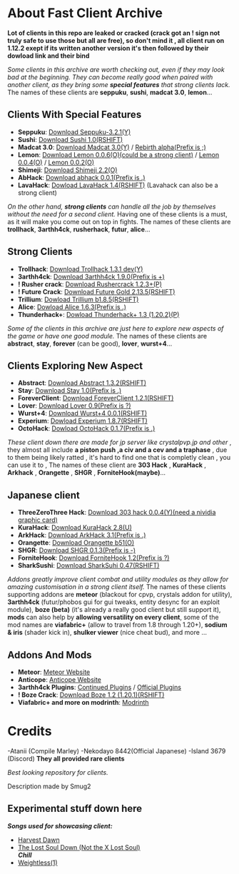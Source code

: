 # About Fast Client Archive

**Lot of clients in this repo are leaked or cracked (crack got an ! sign not truly safe to use those  but all are free), so don't mind it , all client run on 1.12.2 exept if its written another version it's then followed by their dowload link and their bind** <br>

_Some clients in this archive are worth checking out, even if they may look bad at the beginning. They can become really good when paired with another client, as they bring some **special features** that strong clients lack._ The names of these clients are **seppuku**, **sushi**, **madcat 3.0**, **lemon**... <br>
## Clients With Special Features

- **Seppuku**: [Download Seppuku-3.2.1(Y)](https://github.com/seppukudevelopment/seppuku/releases/download/3.2.1/seppuku-3.2.1.jar)
- **Sushi**: [Download Sushi 1.0(RSHIFT)](https://github.com/Toshimichi0915/sushi-client/releases/download/1.0/sushi.jar)
- **Madcat 3.0**: [Download Madcat 3.0(Y)](https://github.com/KgDW/MadCat-deobf-decomp-buildable/releases/download/3.0/MadCat-3.0-obf.jar) / [Rebirth alpha(Prefix is ;)](https://github.com/Smug2f/Fast-Client-Archive/releases/download/v1.0.0/rebirth-alpha.jar)
- **Lemon**: [Download Lemon 0.0.6(O)(could be a strong client)](https://github.com/Smug2f/Fast-Client-Archive/releases/download/v1.0.0/lemon-v0.0.6-release.jar) / [Lemon 0.0.4(O)](https://github.com/Smug2f/Fast-Client-Archive/releases/download/v1.0.0/lemonclient_-v0.0.4-release.jar)  / [Lemon 0.0.2(O)](https://github.com/Smug2f/Fast-Client-Archive/releases/download/v1.0.0/lemonclient_v0.0.2.jar)
- **Shimeji**: [Download Shimeji 2.2(O)](https://github.com/enokitoraisu/ShimejiClient-Public/releases/download/latest-2.2/shimeji-2.2.jar)
- **AbHack**: [Download abhack 0.0.1(Prefix is .)](https://github.com/Smug2f/Stuff-for-archive/releases/download/stay/ab-Hack-1128.jar)
- **LavaHack**: [Dowload LavaHack 1.4(RSHIFT)](https://github.com/Smug2f/Fast-Client-Archive/releases/download/v1.0.0/LavaHack-Public-b1.3-release.jar) (Lavahack can also be a strong client)

_On the other hand, **strong clients** can handle all the job by themselves without the need for a second client._ Having one of these clients is a must, as it will make you come out on top in fights. The names of these clients are **trollhack**, **3arthh4ck**, **rusherhack**, **futur**, **alice**... <br>
## Strong Clients

- **Trollhack**: [Download Trollhack 1.3.1 dev(Y)](https://cdn.discordapp.com/attachments/1084352566592294912/1172241225324171375/TrollHack-1.3.1-nightly-ee9b436.jar?ex=655f99b7&is=654d24b7&hm=5a4d10d5f6652076174cdbdd1020e03fbad444263ae127d9735fdcd1d4146f5c&)
- **3arthh4ck**: [Download 3arthh4ck 1.9.0(Prefix is +)](https://github.com/Smug2f/Fast-Client-Archive/releases/download/v1.0.0/3arthh4ck-1.9.0-release.jar)
- **! Rusher crack**: [Download Rushercrack 1.2.3+(P)](https://crystalpvp.ru/rusherhack/rushercrack.jar)
- **! Future Crack**: [Download Future Gold 2.13.5(RSHIFT)](https://crystalpvp.ru/future/Installer.jar)
- **Trillium**: [Dowload Trillium b1.8.5(RSHIFT)](https://github.com/Smug2f/Stuff-for-archive/releases/download/stay/Trillium-b1.8.5-release.jar)
- **Alice**: [Dowload Alice 1.6.3(Prefix is .)](https://github.com/Smug2f/Stuff-for-archive/releases/download/stay/Alice.public.1.6.3.jar)
- **Thunderhack+**: [Dowload Thunderhack+ 1.3 (1.20.2)(P)](https://github.com/Smug2f/Fast-Client-Archive/releases/download/v1.0.0/builded.thunderhack-1.3.jar)

_Some of the clients in this archive are just here to explore new aspects of the game or have one good module._ The names of these clients are **abstract**, **stay**, **forever** (can be good), **lover**, **wurst+4**... <br>
## Clients Exploring New Aspect 

- **Abstract**: [Download Abstract 1.3.2(RSHIFT)](https://github.com/WMSGaming/Abstract-1.12.2/releases/download/Public/abstract-v1.3.2.jar)
- **Stay**: [Download Stay 1.0(Prefix is .)](https://github.com/Smug2f/Stuff-for-archive/releases/download/stay/STAY.Latest.jar)
- **ForeverClient**: [Download ForeverClient 1.2.1(RSHIFT)](https://github.com/h1tm4nqq/ForeverClient-leak/releases/download/1.2.1/ForeverClient-Leak-1.2.1.jar)
- **Lover**: [Download Lover 0.9(Prefix is ?)](https://github.com/Smug2f/Stuff-for-archive/releases/download/stay/Lover-0.9-release.jar)
- **Wurst+4**: [Download Wurst+4 0.0.1(RSHIFT)](https://github.com/Smug2f/Stuff-for-archive/releases/download/stay/wurst-plus-four-0.0.1-release.jar)
- **Experium**: [Dowload Experium 1.8.7(RSHIFT)](https://github.com/3000IQPlay/Experium/releases/download/1.8.7/Experium.gang.jar)
- **OctoHack**: [Dowload OctoHack 0.1.7(Prefix is .)](https://github.com/Simple-Github-ORG/OctoHack-SRC/releases/download/idk/octohack-0.1.7-release.jar)

_These client down there are made for jp server like crystalpvp.jp and other_ , they almost all include **a piston push ,a civ and a cev and a traphase** , due to them being likely ratted , it's hard to find one that is completly clean , you can use it to , The names of these client are **303 Hack** , **KuraHack** , **Arkhack** , **Orangette** , **SHGR** , **ForniteHook(maybe)**... <br>
## Japanese client

- **ThreeZeroThree Hack**: [Download 303 hack 0.0.4(Y)(need a nividia graphic card)](https://github.com/Smug2f/Stuff-for-archive/releases/download/stay/ThreeZeroThreeHack.jar)
- **KuraHack**: [Download KuraHack 2.8(U)](https://github.com/Smug2f/Fast-Client-Archive/releases/download/v1.0.0/Kura-release-2.8.jar)
- **ArkHack**: [Download ArkHack 3.1(Prefix is .)](https://github.com/Smug2f/Fast-Client-Archive/releases/download/v1.0.0/ArkHack-3.1-clean.jar)
- **Orangette**: [Download Orangette b51(O)](https://github.com/Smug2f/Stuff-for-archive/releases/download/stay/ThreeZeroThreeHack.jar)
- **SHGR**: [Download SHGR 0.1.3(Prefix is -)](https://github.com/Smug2f/Fast-Client-Archive/releases/download/v1.0.0/shgr-0.1.3.jar)
- **ForniteHook**: [Download ForniteHook 1.2(Prefix is ?)](https://github.com/Smug2f/Fast-Client-Archive/releases/download/v1.0.0/FortniteHook-Cracked.jar)
- **SharkSushi**: [Download SharkSuhi 0.47(RSHIFT)](https://github.com/Smug2f/Fast-Client-Archive/releases/download/v1.0.0/shark-sushi-0.4.7.jar)
  
_Addons greatly improve client combat and utility modules  as they allow for amazing customisation in a strong client itself._ The names of these clients supporting addons are **meteor** (blackout for cpvp, crystals addon for utility), **3arthh4ck** (futur/phobos gui for gui tweaks, entity desync for an exploit module), **boze (beta)** (it's already a really good client but still support it), **mods** can also help by **allowing versatility on every client**, some of the mod names are **viafabric+** (allow to travel from 1.8 through 1.20+), **sodium & iris** (shader kick in), **shulker viewer** (nice cheat bud), and more ...<br>
## Addons And Mods

- **Meteor**: [Meteor Website](https://meteorclient.com)
- **Anticope**: [Anticope Website](https://anticope.pages.dev)
- **3arthh4ck Plugins**: [Continued Plugins](https://github.com/3arthh4ckDevelopment/3arthh4ck-Plugins) / [Official Plugins](https://github.com/3arthqu4ke/3arthh4ck/tree/plugins)
- **! Boze Crack**: [Download Boze 1.2 (1.20.1)(RSHIFT)](https://crystalpvp.ru/bozeupdate/bozecrack.zip)
- **Viafabric+ and more on modrinth**: [Modrinth](https://modrinth.com/mods)

# Credits
-Atanii (Compile Marley) 
-Nekodayo 8442(Official Japanese)
-Island 3679 (Discord)
**They all provided rare clients**  

_Best looking repository for clients._

Description made by Smug2<br>
## Experimental stuff down here
_**Songs used for showcasing client:**_<br>
- [Harvest Dawn](https://youtu.be/8oF20GLU2v0)<br>
- [The Lost Soul Down (Not the X Lost Soul)](https://www.youtube.com/watch?v=vtlOcMEqMy4)<br>
_**Chill**_
- [Weightless(1)](https://youtu.be/j3X7vhvqi_E?si=zSfNl818PaD5hw1r)<br>
